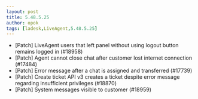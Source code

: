 ```yaml
---
layout: post
title: 5.48.5.25
author: opok
tags: [ladesk,LiveAgent,5.48.5.25]
---
```

- [Patch] LiveAgent users that left panel without using logout button remains logged in (#18958)
- [Patch] Agent cannot close chat after customer lost internet connection (#17484)
- [Patch] Error message after a chat is assigned and transferred (#17739)
- [Patch] Create ticket API v3 creates a ticket despite error message regarding insufficient privileges (#18870)
- [Patch] System messages visible to customer (#18959)
